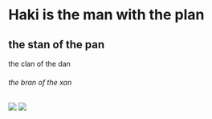 # Haki is the man with the plan
## the stan of the pan
the clan of the dan
###### the bran of the xan

![](https://github-readme-stats.vercel.app/api?username=kimeiga&show_icons=true&theme=tokyonight&locale=tr)
![](https://github-readme-stats.vercel.app/api/top-langs/?username=kimeiga&theme=tokyonight&locale=tr)
